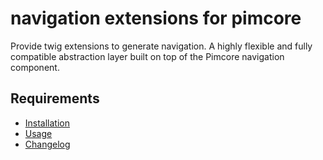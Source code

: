 # navigation extensions for pimcore

Provide twig extensions to generate navigation.
A highly flexible and fully compatible abstraction layer built on top of the Pimcore navigation component.

## Requirements

- [Installation](./docs/installation.md)
- [Usage](./docs/usage.md)
- [Changelog](./CHANGELOG.md)
